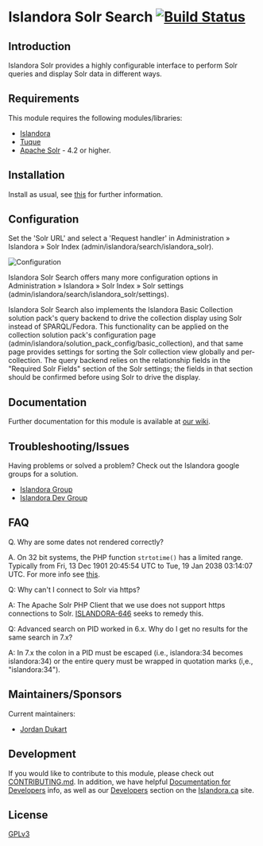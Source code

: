 # Islandora Solr Search [![Build Status](https://travis-ci.org/Islandora/islandora_solr_search.png?branch=7.x)](https://travis-ci.org/Islandora/islandora_solr_search)

## Introduction

Islandora Solr provides a highly configurable interface to perform Solr queries and display Solr data in different ways.

## Requirements

This module requires the following modules/libraries:

* [Islandora](https://github.com/islandora/islandora)
* [Tuque](https://github.com/islandora/tuque)
* [Apache Solr](https://lucene.apache.org/solr/) - 4.2 or higher.

## Installation
 
 Install as usual, see [this](https://drupal.org/documentation/install/modules-themes/modules-7) for further information.
 
## Configuration
 
Set the 'Solr URL' and select a 'Request handler' in Administration » Islandora » Solr Index (admin/islandora/search/islandora_solr).

![Configuration](http://i.imgur.com/qhELL78.png)

Islandora Solr Search offers many more configuration options in Administration » Islandora » Solr Index » Solr settings (admin/islandora/search/islandora_solr/settings).

Islandora Solr Search also implements the Islandora Basic Collection solution pack's query backend to drive the collection display using Solr instead of SPARQL/Fedora. This functionality can be applied on the collection solution pack's configuration page (admin/islandora/solution_pack_config/basic_collection), and that same page provides settings for sorting the Solr collection view globally and per-collection. The query backend relies on the relationship fields in the "Required Solr Fields" section of the Solr settings; the fields in that section should be confirmed before using Solr to drive the display.

## Documentation

Further documentation for this module is available at [our wiki](https://wiki.duraspace.org/display/ISLANDORA/Islandora+Solr+Search).

## Troubleshooting/Issues
 
 Having problems or solved a problem? Check out the Islandora google groups for a solution.
 
 * [Islandora Group](https://groups.google.com/forum/?hl=en&fromgroups#!forum/islandora)
 * [Islandora Dev Group](https://groups.google.com/forum/?hl=en&fromgroups#!forum/islandora-dev)
 
## FAQ

Q. Why are some dates not rendered correctly?
 
A. On 32 bit systems, the PHP function `strtotime()` has a limited range. Typically from Fri, 13 Dec 1901 20:45:54 UTC to Tue, 19 Jan 2038 03:14:07 UTC. For more info see [this](http://php.net/manual/en/function.strtotime.php#refsect1-function.strtotime-notes).

Q: Why can't I connect to Solr via https?

A: The Apache Solr PHP Client that we use does not support https connections to Solr. [ISLANDORA-646](https://jira.duraspace.org/browse/ISLANDORA-646) seeks to remedy this.

Q: Advanced search on PID worked in 6.x. Why do I get no results for the same search in 7.x?

A: In 7.x the colon in a PID must be escaped (i.e., islandora:34 becomes islandora\:34) or the entire query must be wrapped in quotation marks  (i,e., "islandora:34").

## Maintainers/Sponsors

Current maintainers:

* [Jordan Dukart](https://github.com/jordandukart)

## Development

If you would like to contribute to this module, please check out [CONTRIBUTING.md](CONTRIBUTING.md). In addition, we have helpful [Documentation for Developers](https://github.com/Islandora/islandora/wiki#wiki-documentation-for-developers) info, as well as our [Developers](http://islandora.ca/developers) section on the [Islandora.ca](http://islandora.ca) site.

## License

[GPLv3](http://www.gnu.org/licenses/gpl-3.0.txt)
